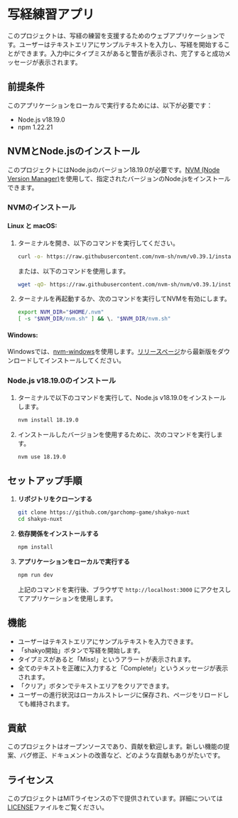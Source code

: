 # 写経練習アプリ

このプロジェクトは、写経の練習を支援するためのウェブアプリケーションです。ユーザーはテキストエリアにサンプルテキストを入力し、写経を開始することができます。入力中にタイプミスがあると警告が表示され、完了すると成功メッセージが表示されます。

## 前提条件

このアプリケーションをローカルで実行するためには、以下が必要です：

- Node.js v18.19.0
- npm 1.22.21


## NVMとNode.jsのインストール

このプロジェクトにはNode.jsのバージョン18.19.0が必要です。[NVM (Node Version Manager)](https://github.com/nvm-sh/nvm)を使用して、指定されたバージョンのNode.jsをインストールできます。

### NVMのインストール

#### Linux と macOS:

1. ターミナルを開き、以下のコマンドを実行してください。

   ```bash
   curl -o- https://raw.githubusercontent.com/nvm-sh/nvm/v0.39.1/install.sh | bash
   ```

   または、以下のコマンドを使用します。

   ```bash
   wget -qO- https://raw.githubusercontent.com/nvm-sh/nvm/v0.39.1/install.sh | bash
   ```

2. ターミナルを再起動するか、次のコマンドを実行してNVMを有効にします。

   ```bash
   export NVM_DIR="$HOME/.nvm"
   [ -s "$NVM_DIR/nvm.sh" ] && \. "$NVM_DIR/nvm.sh"
   ```

#### Windows:

Windowsでは、[nvm-windows](https://github.com/coreybutler/nvm-windows)を使用します。[リリースページ](https://github.com/coreybutler/nvm-windows/releases)から最新版をダウンロードしてインストールしてください。

### Node.js v18.19.0のインストール

1. ターミナルで以下のコマンドを実行して、Node.js v18.19.0をインストールします。

   ```bash
   nvm install 18.19.0
   ```

2. インストールしたバージョンを使用するために、次のコマンドを実行します。

   ```bash
   nvm use 18.19.0
   ```

## セットアップ手順

1. **リポジトリをクローンする**

   ```bash
   git clone https://github.com/garchomp-game/shakyo-nuxt
   cd shakyo-nuxt
   ```

2. **依存関係をインストールする**

   ```bash
   npm install
   ```

3. **アプリケーションをローカルで実行する**

   ```bash
   npm run dev
   ```

   上記のコマンドを実行後、ブラウザで `http://localhost:3000` にアクセスしてアプリケーションを使用します。

## 機能

- ユーザーはテキストエリアにサンプルテキストを入力できます。
- 「shakyo開始」ボタンで写経を開始します。
- タイプミスがあると「Miss!」というアラートが表示されます。
- 全てのテキストを正確に入力すると「Complete!」というメッセージが表示されます。
- 「クリア」ボタンでテキストエリアをクリアできます。
- ユーザーの進行状況はローカルストレージに保存され、ページをリロードしても維持されます。

## 貢献

このプロジェクトはオープンソースであり、貢献を歓迎します。新しい機能の提案、バグ修正、ドキュメントの改善など、どのような貢献もありがたいです。

## ライセンス

このプロジェクトはMITライセンスの下で提供されています。詳細については[LICENSE](LICENSE)ファイルをご覧ください。
